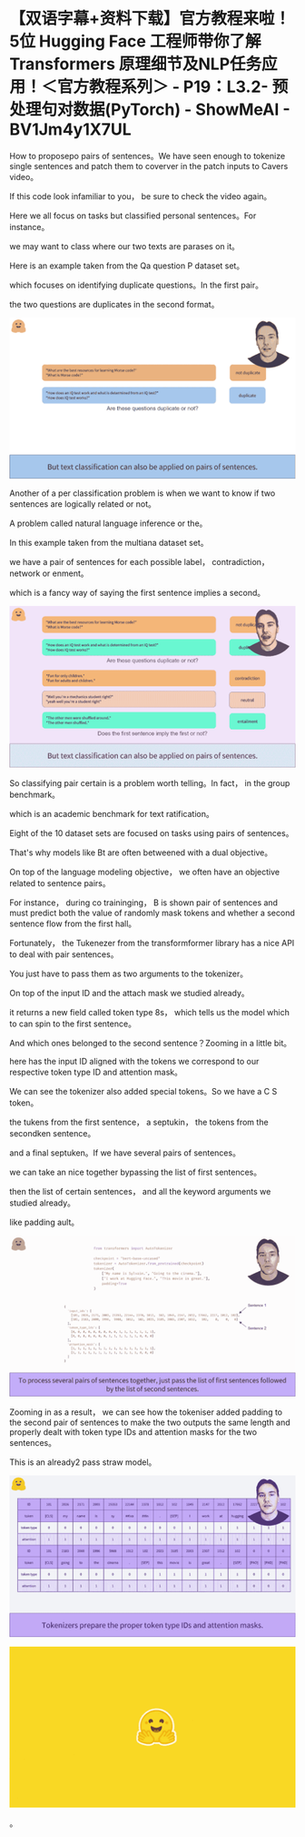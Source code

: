 # 【双语字幕+资料下载】官方教程来啦！5位 Hugging Face 工程师带你了解 Transformers 原理细节及NLP任务应用！＜官方教程系列＞ - P19：L3.2- 预处理句对数据(PyTorch) - ShowMeAI - BV1Jm4y1X7UL

How to proposepo pairs of sentences。We have seen enough to tokenize single sentences and patch them to coverver in the patch inputs to Cavers video。

If this code look infamiliar to you， be sure to check the video again。

Here we all focus on tasks but classified personal sentences。For instance。

 we may want to class where our two texts are parases on it。

Here is an example taken from the Qa question P dataset set。

 which focuses on identifying duplicate questions。In the first pair。

 the two questions are duplicates in the second format。



![](img/6c5fec0939d8ec492c6e56dd82094de9_1.png)

Another of a per classification problem is when we want to know if two sentences are logically related or not。

A problem called natural language inference or the。

In this example taken from the multiana dataset set。

 we have a pair of sentences for each possible label， contradiction， network or enment。

 which is a fancy way of saying the first sentence implies a second。



![](img/6c5fec0939d8ec492c6e56dd82094de9_3.png)

So classifying pair certain is a problem worth telling。In fact， in the group benchmark。

 which is an academic benchmark for text ratification。

Eight of the 10 dataset sets are focused on tasks using pairs of sentences。

That's why models like Bt are often betweened with a dual objective。

On top of the language modeling objective， we often have an objective related to sentence pairs。

For instance， during co traininging， B is shown pair of sentences and must predict both the value of randomly mask tokens and whether a second sentence flow from the first hall。

Fortunately， the Tukenezer from the transformformer library has a nice API to deal with pair sentences。

You just have to pass them as two arguments to the tokenizer。

On top of the input ID and the attach mask we studied already。

 it returns a new field called token type 8s， which tells us the model which to can spin to the first sentence。

And which ones belonged to the second sentence？Zooming in a little bit。

 here has the input ID aligned with the tokens we correspond to our respective token type ID and attention mask。

We can see the tokenizer also added special tokens。So we have a C S token。

 the tukens from the first sentence， a septukin， the tokens from the secondken sentence。

 and a final septuken。If we have several pairs of sentences。

 we can take an nice together bypassing the list of first sentences。

 then the list of certain sentences， and all the keyword arguments we studied already。

 like padding ault。

![](img/6c5fec0939d8ec492c6e56dd82094de9_5.png)

Zooming in as a result， we can see how the tokeniser added padding to the second pair of sentences to make the two outputs the same length and properly dealt with token type IDs and attention masks for the two sentences。

This is an already2 pass straw model。

![](img/6c5fec0939d8ec492c6e56dd82094de9_7.png)

![](img/6c5fec0939d8ec492c6e56dd82094de9_8.png)

。
